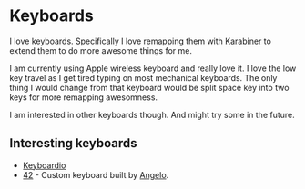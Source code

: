 # Keyboards
I love keyboards. Specifically I love remapping them with [Karabiner](../macOS/apps/karabiner/karabiner.md) to extend them to do more awesome things for me.

I am currently using Apple wireless keyboard and really love it. I love the low key travel as I get tired typing on most mechanical keyboards. The only thing I would change from that keyboard would be split space key into two keys for more remapping awesomness.

I am interested in other keyboards though. And might try some in the future.

## Interesting keyboards
- [Keyboardio](https://shop.keyboard.io)
- [42](https://github.com/nglgzz/42) - Custom keyboard built by [Angelo](https://github.com/nglgzz).